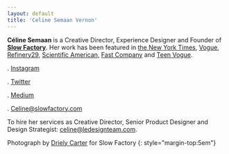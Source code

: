 ```yaml
---
layout: default
title: 'Celine Semaan Vernon'
---
```


**Céline Semaan** is a Creative Director, Experience Designer and Founder of [**Slow Factory**](https://slowfactory.com/).
Her work has been featured in [the New York Times](https://www.nytimes.com/2017/04/05/fashion/refugees-fashion-slow-factory.html), [Vogue](http://en.vogue.me/fashion/refugee-to-fashion-designer/), [Refinery29](http://www.refinery29.com/2016/06/114166/anera-we-are-home-slow-factory-collection), [Scientific American](http://blogs.scientificamerican.com/symbiartic/wrapped-in-the-world/),
[Fast Company](http://www.fastcodesign.com/3021150/haute-fashion-developed-from-nasa-photographs#1) and [Teen Vogue](https://slowfactory.com/pages/www.teenvogue.com/gallery/refugees-follow-passion-beauty-lebanon).

<!-- Full Bio. -->

. [Instagram](https://www.instagram.com/theslowfactory/)

. [Twitter](https://twitter.com/slowfactory_)

. [Medium](https://medium.com/slowfactory)

. [Celine@slowfactory.com](mailto:celine@slowfactory.com)

To hire her services as Creative Director, Senior Product Designer and Design Strategist:
[celine@ledesignteam.com](mailto:celine@ledesignteam.com).

Photograph by [Driely Carter](http://drielys.com/) for Slow Factory
{: style="margin-top:5em"}
